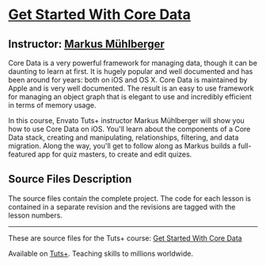 # [Get Started With Core Data][published url]
## Instructor: [Markus Mühlberger][instructor url]


Core Data is a very powerful framework for managing data, though it can be daunting to learn at first. It is hugely popular and well documented and has been around for years: both on iOS and OS X. Core Data is maintained by Apple and is very well documented. The result is an easy to use framework for managing an object graph that is elegant to use and incredibly efficient in terms of memory usage.

In this course, Envato Tuts+ instructor Markus Mühlberger will show you how to use Core Data on iOS. You'll learn about the components of a Core Data stack, creating and manipulating, relationships, filtering, and data migration. Along the way, you'll get to follow along as Markus builds a full-featured app for quiz masters, to create and edit quizes.


## Source Files Description


The source files contain the complete project. The code for each lesson is contained in a separate revision and the revisions are tagged with the lesson numbers. 

------

These are source files for the Tuts+ course: [Get Started With Core Data][published url]

Available on [Tuts+](https://tutsplus.com). Teaching skills to millions worldwide.

[published url]: https://code.tutsplus.com/courses/get-started-with-core-data
[instructor url]: https://tutsplus.com/authors/markus-muehlberger
